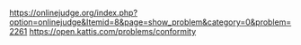 https://onlinejudge.org/index.php?option=onlinejudge&Itemid=8&page=show_problem&category=0&problem=2261
https://open.kattis.com/problems/conformity